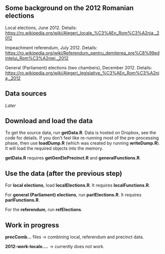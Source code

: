 Some background on the 2012 Romanian elections 
---------------------------------

Local elections, June 2012. Details: https://ro.wikipedia.org/wiki/Alegeri_locale_%C3%AEn_Rom%C3%A2nia,_2012

Impeachment referendum, July 2012. Details: https://ro.wikipedia.org/wiki/Referendum_pentru_demiterea_pre%C8%99edintelui_Rom%C3%A2niei,_2012

General (Parliament) elections (two chambers), December 2012. Details: https://ro.wikipedia.org/wiki/Alegeri_legislative_%C3%AEn_Rom%C3%A2nia,_2012


Data sources
---------------------------------
*Later*

Download and load the data
---------------------------------

To get the source data, run **getData.R**. Data is hosted on Dropbox, see the code for details. If you don't feel like re-running most of the pre-processing phase, then use **loadDump.R** (which was created by running **writeDump.R**). It will load the required objects into the memory.

**getData.R** requires **getGenElePrecinct.R** and **generalFunctions.R**.


Use the data (after the previous step)
---------------------------------

For **local elections**, load **localElections.R**. It requires **localFunctions.R**.

For **general (Parliament) elections**, run **parlElections.R**. It requires **parlFunctions.R**.

For the **referendum**, run **refElections**.

Work in progress
---------------------------------

**precComb...** files -> combining local, referendum and precinct data.

**2012-work-locale....** -> currently does not work.